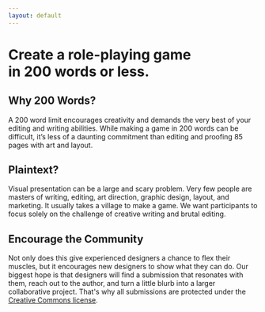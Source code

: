 ```yaml
---
layout: default
---
```


# Create a role-playing game<br/>in 200 words or less.

## Why 200 Words?

A 200 word limit encourages creativity and demands the very best of your editing and writing abilities. While making a game in 200 words can be difficult, it’s less of a daunting commitment than editing and proofing 85 pages with art and layout.

## Plaintext?

Visual presentation can be a large and scary problem. Very few people are masters of writing, editing, art direction, graphic design, layout, and marketing. It usually takes a village to make a game. We want participants to focus solely on the challenge of creative writing and brutal editing.

## Encourage the Community

Not only does this give experienced designers a chance to flex their muscles, but it encourages new designers to show what they can do. Our biggest hope is that designers will find a submission that resonates with them, reach out to the author, and turn a little blurb into a larger collaborative project. That's why all submissions are protected under the [Creative Commons license]({{site.baseurl}}/licensing).
